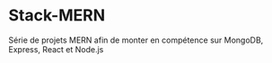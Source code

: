 # Stack-MERN
Série de projets MERN afin de monter en compétence sur MongoDB, Express, React et Node.js

